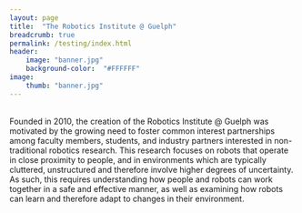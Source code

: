 ```yaml
---
layout: page
title:  "The Robotics Institute @ Guelph"
breadcrumb: true
permalink: /testing/index.html
header:
    image: "banner.jpg"
    background-color:  "#FFFFFF"
image:
    thumb: "banner.jpg"
---
```


<br>Founded in 2010, the creation of the Robotics Institute @ Guelph was motivated by the growing need to foster common interest partnerships among faculty members, students, and industry partners interested in non-traditional robotics research. This research focuses on robots that operate in close proximity to people, and in environments which are typically cluttered, unstructured and therefore involve higher degrees of uncertainty. As such, this requires understanding how people and robots can work together in a safe and effective manner, as well as examining how robots can learn and therefore adapt to changes in their environment.


